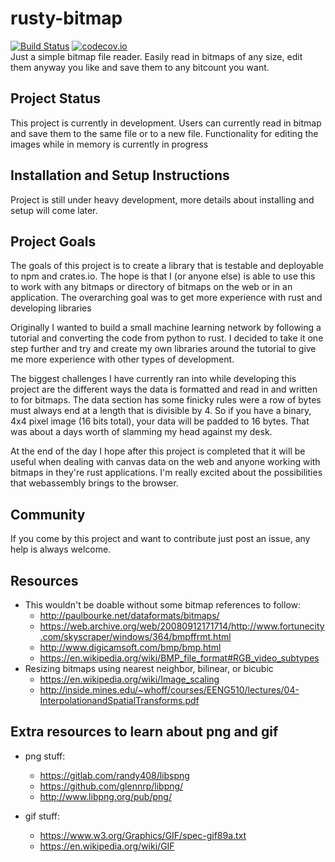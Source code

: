 # rusty-bitmap
[![Build Status](https://travis-ci.org/AlecDivito/rusty-bitmap.svg?branch=master)](https://travis-ci.org/AlecDivito/rusty-bitmap)
[![codecov.io](https://codecov.io/github/AlecDivto/rusty-bitmap/coverage.svg?branch=master)](https://codecov.io/github/AlecDivito/rusty-bitmap?branch=master)
<br>
Just a simple bitmap file reader. Easily read in bitmaps of any size, edit them anyway you like and save them to any bitcount you want.

## Project Status
This project is currently in development. Users can currently read in bitmap and save them to the same file or to a new file. Functionality for editing the images while in memory is currently in progress

## Installation and Setup Instructions
Project is still under heavy development, more details about installing and setup will come later.

## Project Goals
The goals of this project is to create a library that is testable and deployable to npm and crates.io. The hope is that I (or anyone else) is able to use this to work with any bitmaps or directory of bitmaps on the web or in an application. The overarching goal was to get more experience with rust and developing libraries

Originally I wanted to build a small machine learning network by following a tutorial and converting the code from python to rust. I decided to take it one step further and try and create my own libraries around the tutorial to give me more experience with other types of development.

The biggest challenges I have currently ran into while developing this project are the different ways the data is formatted and read in and written to for bitmaps. The data section has some finicky rules were a row of bytes must always end at a length that is divisible by 4. So if you have a binary, 4x4 pixel image (16 bits total), your data will be padded to 16 bytes. That was about a days worth of slamming my head against my desk.

At the end of the day I hope after this project is completed that it will be useful when dealing with canvas data on the web and anyone working with bitmaps in they're rust applications. I'm really excited about the possibilities that webassembly brings to the browser. 

## Community
If you come by this project and want to contribute just post an issue, any help is always welcome.

## Resources
- This wouldn't be doable without some bitmap references to follow:
  - http://paulbourke.net/dataformats/bitmaps/
  - https://web.archive.org/web/20080912171714/http://www.fortunecity.com/skyscraper/windows/364/bmpffrmt.html
  - http://www.digicamsoft.com/bmp/bmp.html
  - https://en.wikipedia.org/wiki/BMP_file_format#RGB_video_subtypes
- Resizing bitmaps using nearest neighbor, bilinear, or bicubic
   - https://en.wikipedia.org/wiki/Image_scaling
   - http://inside.mines.edu/~whoff/courses/EENG510/lectures/04-InterpolationandSpatialTransforms.pdf

## Extra resources to learn about png and gif
- png stuff:
   - https://gitlab.com/randy408/libspng
   - https://github.com/glennrp/libpng/
   - http://www.libpng.org/pub/png/

- gif stuff:
   - https://www.w3.org/Graphics/GIF/spec-gif89a.txt
   - https://en.wikipedia.org/wiki/GIF
